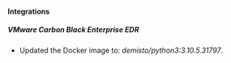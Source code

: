 #### Integrations
##### VMware Carbon Black Enterprise EDR
- Updated the Docker image to: *demisto/python3:3.10.5.31797*.
